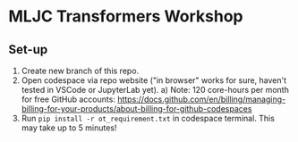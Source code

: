 # MLJC Transformers Workshop

## Set-up

1) Create new branch of this repo.
2) Open codespace via repo website ("in browser" works for sure, haven't tested in VSCode or JupyterLab yet).
   a) Note: 120 core-hours per month for free GitHub accounts: https://docs.github.com/en/billing/managing-billing-for-your-products/about-billing-for-github-codespaces
3) Run `pip install -r ot_requirement.txt` in codespace terminal. This may take up to 5 minutes!
